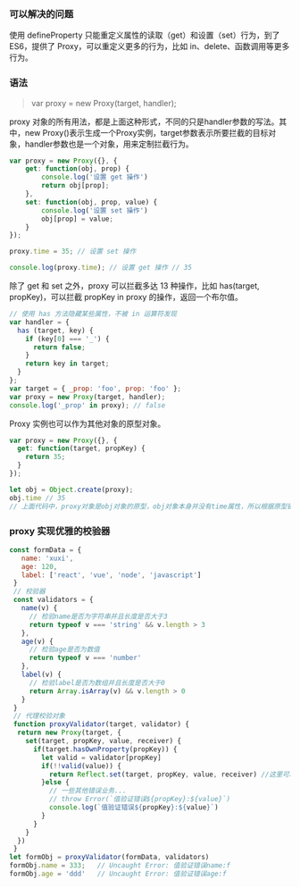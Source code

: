 ### 可以解决的问题

使用 defineProperty 只能重定义属性的读取（get）和设置（set）行为，到了 ES6，提供了 Proxy，可以重定义更多的行为，比如 in、delete、函数调用等更多行为。

### 语法

> var proxy = new Proxy(target, handler);

proxy 对象的所有用法，都是上面这种形式，不同的只是handler参数的写法。其中，new Proxy()表示生成一个Proxy实例，target参数表示所要拦截的目标对象，handler参数也是一个对象，用来定制拦截行为。

```js
var proxy = new Proxy({}, {
    get: function(obj, prop) {
        console.log('设置 get 操作')
        return obj[prop];
    },
    set: function(obj, prop, value) {
        console.log('设置 set 操作')
        obj[prop] = value;
    }
});

proxy.time = 35; // 设置 set 操作

console.log(proxy.time); // 设置 get 操作 // 35

```

除了 get 和 set 之外，proxy 可以拦截多达 13 种操作，比如 has(target, propKey)，可以拦截 propKey in proxy 的操作，返回一个布尔值。

```js
// 使用 has 方法隐藏某些属性，不被 in 运算符发现
var handler = {
  has (target, key) {
    if (key[0] === '_') {
      return false;
    }
    return key in target;
  }
};
var target = { _prop: 'foo', prop: 'foo' };
var proxy = new Proxy(target, handler);
console.log('_prop' in proxy); // false
```

Proxy 实例也可以作为其他对象的原型对象。

```js
var proxy = new Proxy({}, {
  get: function(target, propKey) {
    return 35;
  }
});

let obj = Object.create(proxy);
obj.time // 35
// 上面代码中，proxy对象是obj对象的原型，obj对象本身并没有time属性，所以根据原型链，会在proxy对象上读取该属性，导致被拦截。
```

### proxy 实现优雅的校验器

```js
const formData = {
   name: 'xuxi',
   age: 120,
   label: ['react', 'vue', 'node', 'javascript']
 }
 // 校验器
 const validators = {
   name(v) {
     // 检验name是否为字符串并且长度是否大于3
     return typeof v === 'string' && v.length > 3
   },
   age(v) {
     // 检验age是否为数值
     return typeof v === 'number'
   },
   label(v) {
     // 检验label是否为数组并且长度是否大于0
     return Array.isArray(v) && v.length > 0
   }
 }
 // 代理校验对象
 function proxyValidator(target, validator) {
  return new Proxy(target, {
    set(target, propKey, value, receiver) {
      if(target.hasOwnProperty(propKey)) {
        let valid = validator[propKey]
        if(!!valid(value)) {
          return Reflect.set(target, propKey, value, receiver) //这里可以针对验证通过的值再做其他操作
        }else {
          // 一些其他错误业务...
          // throw Error(`值验证错误${propKey}:${value}`)
          console.log(`值验证错误${propKey}:${value}`)
        }
      }
    }
  })
 }
let formObj = proxyValidator(formData, validators)
formObj.name = 333;   // Uncaught Error: 值验证错误name:f
formObj.age = 'ddd'   // Uncaught Error: 值验证错误age:f
```

